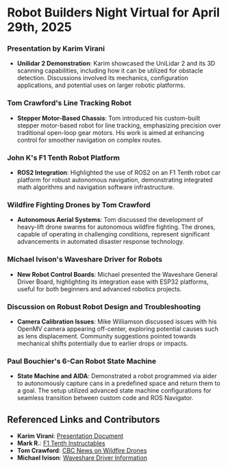 # Robot Builders Night Virtual for April 29th, 2025

### Presentation by Karim Virani
- **Unilidar 2 Demonstration**: Karim showcased the UniLidar 2 and its 3D scanning capabilities, including how it can be utilized for obstacle detection. Discussions involved its mechanics, configuration applications, and potential uses on larger robotic platforms.

### Tom Crawford's Line Tracking Robot
- **Stepper Motor-Based Chassis**: Tom introduced his custom-built stepper motor-based robot for line tracking, emphasizing precision over traditional open-loop gear motors. His work is aimed at enhancing control for smoother navigation on complex routes.

### John K's F1 Tenth Robot Platform
- **ROS2 Integration**: Highlighted the use of ROS2 on an F1 Tenth robot car platform for robust autonomous navigation, demonstrating integrated math algorithms and navigation software infrastructure.

### Wildfire Fighting Drones by Tom Crawford
- **Autonomous Aerial Systems**: Tom discussed the development of heavy-lift drone swarms for autonomous wildfire fighting. The drones, capable of operating in challenging conditions, represent significant advancements in automated disaster response technology.

### Michael Ivison's Waveshare Driver for Robots
- **New Robot Control Boards**: Michael presented the Waveshare General Driver Board, highlighting its integration ease with ESP32 platforms, useful for both beginners and advanced robotics projects.

### Discussion on Robust Robot Design and Troubleshooting 
- **Camera Calibration Issues**: Mike Williamson discussed issues with his OpenMV camera appearing off-center, exploring potential causes such as lens displacement. Community suggestions pointed towards mechanical shifts potentially due to earlier drops or impacts.

### Paul Bouchier's 6-Can Robot State Machine
- **State Machine and AIDA**: Demonstrated a robot programmed via aider to autonomously capture cans in a predefined space and return them to a goal. The setup utilized advanced state machine configurations for seamless transition between custom code and ROS Navigator.

## Referenced Links and Contributors
- **Karim Virani**: [Presentation Document](https://docs.google.com/document/d/1OrUC16EO6cEw8qgARbY-RqPRVkrTGPvgdIXMMDJBgMk/edit?usp=drivesdk)
- **Mark R.**: [F1 Tenth Instructables](https://www.instructables.com/F1Tenth-16299-Project/)
- **Tom Crawford**: [CBC News on Wildfire Drones](https://www.cbc.ca/news/canada/british-columbia/wildland-firefighting-drones-are-being-tested-in-b-c-1.7520696)
- **Michael Ivison**: [Waveshare Driver Information](https://www.waveshare.com/general-driver-for-robots.htm)
